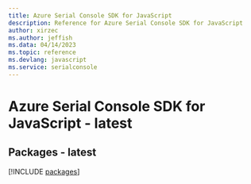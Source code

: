 ```yaml
---
title: Azure Serial Console SDK for JavaScript
description: Reference for Azure Serial Console SDK for JavaScript
author: xirzec
ms.author: jeffish
ms.data: 04/14/2023
ms.topic: reference
ms.devlang: javascript
ms.service: serialconsole
---
```

# Azure Serial Console SDK for JavaScript - latest
## Packages - latest
[!INCLUDE [packages](serial-console-index.md)]